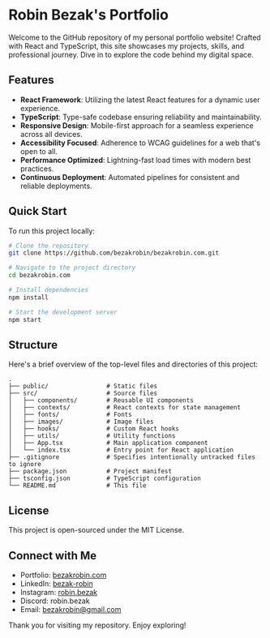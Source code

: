 # Robin Bezak's Portfolio

Welcome to the GitHub repository of my personal portfolio website! Crafted with React and TypeScript, this site showcases my projects, skills, and professional journey. Dive in to explore the code behind my digital space.

## Features

- **React Framework**: Utilizing the latest React features for a dynamic user experience.
- **TypeScript**: Type-safe codebase ensuring reliability and maintainability.
- **Responsive Design**: Mobile-first approach for a seamless experience across all devices.
- **Accessibility Focused**: Adherence to WCAG guidelines for a web that's open to all.
- **Performance Optimized**: Lightning-fast load times with modern best practices.
- **Continuous Deployment**: Automated pipelines for consistent and reliable deployments.

## Quick Start

To run this project locally:

```bash
# Clone the repository
git clone https://github.com/bezakrobin/bezakrobin.com.git

# Navigate to the project directory
cd bezakrobin.com

# Install dependencies
npm install

# Start the development server
npm start
```

## Structure
Here's a brief overview of the top-level files and directories of this project:

```plaintext
.
├── public/                # Static files
├── src/                   # Source files
│   ├── components/        # Reusable UI components
│   ├── contexts/          # React contexts for state management
│   ├── fonts/             # Fonts
│   ├── images/            # Image files
│   ├── hooks/             # Custom React hooks
│   ├── utils/             # Utility functions
│   ├── App.tsx            # Main application component
│   └── index.tsx          # Entry point for React application
├── .gitignore             # Specifies intentionally untracked files to ignore
├── package.json           # Project manifest
├── tsconfig.json          # TypeScript configuration
└── README.md              # This file
```

## License
This project is open-sourced under the MIT License.

## Connect with Me
- Portfolio: [bezakrobin.com](https://bezak-robin-portfolio-website.onrender.com/)
- LinkedIn: [bezak-robin](https://www.linkedin.com/in/bezak-robin/)
- Instagram: [robin.bezak](https://www.instagram.com/robin.bezak/)
- Discord: robin.bezak
- Email: bezakrobin@gmail.com


Thank you for visiting my repository. Enjoy exploring!